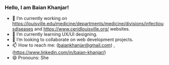 ### Hello, I am Baian Khanjar!


- 🔭 I’m currently working on https://louisville.edu/medicine/departments/medicine/divisions/infectiousdiseases and https://www.ceridlouisville.org/ websites. 
- 🌱 I’m currently learning UX/UI designing. 
- 👯 I’m looking to collaborate on web development projects. 
- 📫 How to reach me: (baiankhanjar@gmail.com) , (https://www.linkedin.com/in/baian-khanjar/)
- 😄 Pronouns: She

